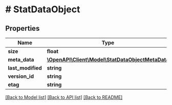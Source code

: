 # # StatDataObject

## Properties

Name | Type | Description | Notes
------------ | ------------- | ------------- | -------------
**size** | **float** |  | [optional]
**meta_data** | [**\OpenAPI\Client\Model\StatDataObjectMetaData**](StatDataObjectMetaData.md) |  | [optional]
**last_modified** | **string** |  | [optional]
**version_id** | **string** |  | [optional]
**etag** | **string** |  | [optional]

[[Back to Model list]](../../README.md#models) [[Back to API list]](../../README.md#endpoints) [[Back to README]](../../README.md)
